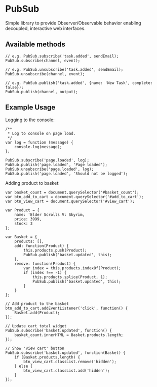 # PubSub

Simple library to provide Observer/Observable behavior enabling decoupled, interactive web interfaces.

## Available methods

    // e.g. PubSub.subscribe('task.added', sendEmail);
    PubSub.subscribe(channel, event);

    // e.g. PubSub.unsubscribe('task.added', sendEmail);
    PubSub.unsubscribe(channel, event);

    // e.g. PubSub.publish('task.added', {name: 'New Task', complete: false});
    PubSub.publish(channel, output);

## Example Usage

Logging to the console:

    /**
     * Log to console on page load.
     */
    var log = function (message) {
        console.log(message);
    };

    PubSub.subscribe('page.loaded', log);
    PubSub.publish('page.loaded', 'Page loaded');
    PubSub.unsubscribe('page.loaded', log);
    PubSub.publish('page.loaded', 'Should not be logged');

Adding product to basket:

    var basket_count = document.querySelector('#basket_count');
    var btn_add_to_cart = document.querySelector('#add_to_cart');
    var btn_view_cart = document.querySelector('#view_cart');

    var Product = {
        name: 'Elder Scrolls V: Skyrim,
        price: 3999,
        stock: 3
    };

    var Basket = {
        products: [],
        add: function(Product) {
            this.products.push(Product);
            PubSub.publish('basket.updated', this);
        },
        remove: function(Product) {
            var index = this.products.indexOf(Product);
            if (index !== -1) {
                this.products.splice(Product, 1);
                PubSub.publish('basket.updated', this);
            }
        }
    };

    // Add product to the basket
    btn_add_to_cart.addEventListener('click', function() {
        Basket.add(Product);
    });

    // Update cart total widget
    PubSub.subscribe('basket.updated', function() {
        basket_count.innerHTML = Basket.products.length;
    });

    // Show 'view cart' button
    PubSub.subscribe('basket.updated', function(Basket) {
        if (Basket.products.length) {
            btn_view_cart.classList.remove('hidden');
        } else {
            btn_view_cart.classList.add('hidden');
        }
    });